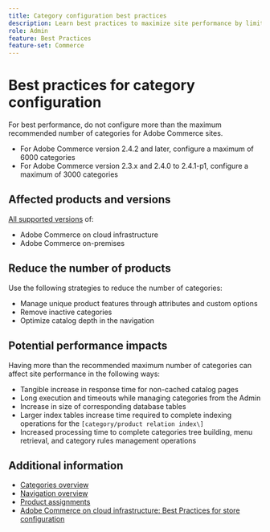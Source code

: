 ```yaml
---
title: Category configuration best practices
description: Learn best practices to maximize site performance by limiting the number of  categories in the catalog.
role: Admin
feature: Best Practices
feature-set: Commerce
---
```


# Best practices for category configuration

For best performance, do not configure more than the maximum recommended number of categories for Adobe Commerce sites.

- For Adobe Commerce version 2.4.2 and later, configure a maximum of 6000 categories
- For Adobe Commerce version 2.3.x and 2.4.0 to 2.4.1-p1, configure a maximum of 3000 categories

## Affected products and versions

[All supported versions](../../../release/versions.md) of:

- Adobe Commerce on cloud infrastructure
- Adobe Commerce on-premises

## Reduce the number of products

Use the following strategies to reduce the number of categories:

- Manage unique product features through attributes and custom options
- Remove inactive categories
- Optimize catalog depth in the navigation

## Potential performance impacts

Having more than the recommended maximum number of categories can affect site performance in the following ways: 

- Tangible increase in response time for non-cached catalog pages
- Long execution and timeouts while managing categories from the Admin
- Increase in size of corresponding database tables
- Larger index tables increase time required to complete indexing operations for the `[category/product relation index\]`
- Increased processing time to complete categories tree building, menu retrieval, and category rules management operations

## Additional information

- [Categories overview](https://experienceleague.adobe.com/docs/commerce-admin/catalog/categories/categories.html)
- [Navigation overview](https://experienceleague.adobe.com/docs/commerce-admin/catalog/catalog/navigation/navigation.html)
- [Product assignments](https://experienceleague.adobe.com/docs/commerce-admin/catalog/categories/products-in-category/categories-product-assignments.html)
- [Adobe Commerce on cloud infrastructure: Best Practices for store configuration](https://devdocs.magento.com/cloud/configure/configure-best-practices.html)
